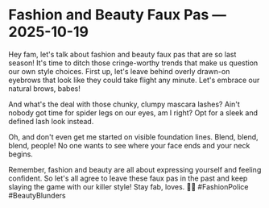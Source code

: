 # Fashion and Beauty Faux Pas — 2025-10-19

Hey fam, let's talk about fashion and beauty faux pas that are so last season! It's time to ditch those cringe-worthy trends that make us question our own style choices. First up, let's leave behind overly drawn-on eyebrows that look like they could take flight any minute. Let's embrace our natural brows, babes!

And what's the deal with those chunky, clumpy mascara lashes? Ain't nobody got time for spider legs on our eyes, am I right? Opt for a sleek and defined lash look instead.

Oh, and don't even get me started on visible foundation lines. Blend, blend, blend, people! No one wants to see where your face ends and your neck begins.

Remember, fashion and beauty are all about expressing yourself and feeling confident. So let's all agree to leave these faux pas in the past and keep slaying the game with our killer style! Stay fab, loves. 💋✨ #FashionPolice #BeautyBlunders